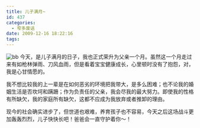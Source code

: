 ```yaml
---
title: 儿子满月~
id: 437
categories:
  - 窄多废话
date: 2009-12-16 18:22:16
tags:
---
```


![bb](http://www.zhaiduo.com/wp-content/uploads/2009/12/bb-300x225.jpg "bb")
今天，是儿子满月的日子，我也正式荣升为父亲一个月。虽然这一个月走过来有如枪林弹雨、刀风血雨，但是看着宝宝健康成长，心里顿时没有了抱怨，对，我是心甘情愿的。

我不想比较我的上一辈是在如何恶劣的环境把我带大，是多么困难；也不论我的婚姻生活是否坎坷和蹒跚；作为负责任的父亲，我会尽我的最大努力。即使我的性格有所缺欠，我的家庭所有缺欠，这都不应成为我放弃或者推卸的理由。

现今的社会确实进步了，但世道也艰难，养育孩子也不容易，今天之后这场战斗更加轰轰烈烈，儿子快快长吧！爸爸会一直守护着你～！